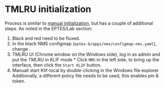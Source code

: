 # TMLRU initialization

Process is similar to [manual initialization](initialization/manual_initialization), but has a couple of additional steps.
As noted in the EPTES/Lab section:
  1. Black and red need to be fluxed.
  2. In the black NMS configmap (`eptes-b/apps/nms/configmap-nms.yaml`), change <an IP address>.
  3. TMLRU UI (Chrome window on the Windows side), log in as admin and put the TMLRU in KLIF mode
    * Click `MMS` in the left side, to bring up the interface, then click the `Start KLIF` button.
  5. Manuall start Klif-local by double-clicking in the Windows file explorer
Additionally, a different policy file needs to be used, this enables pin & token.
